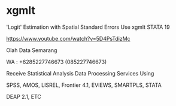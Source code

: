 # xgmlt
'Logit' Estimation with Spatial Standard Errors Use xgmlt STATA 19

https://www.youtube.com/watch?v=5D4PsTdizMc

Olah Data Semarang

WA : +6285227746673 (085227746673)

Receive Statistical Analysis Data Processing Services Using

SPSS, AMOS, LISREL, Frontier 4.1, EVIEWS, SMARTPLS, STATA

DEAP 2.1, ETC
